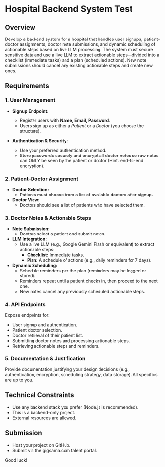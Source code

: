 # Hospital Backend System Test

## Overview
Develop a backend system for a hospital that handles user signups, patient–doctor assignments, doctor note submissions, and dynamic scheduling of actionable steps based on live LLM processing. The system must secure sensitive data and use a live LLM to extract actionable steps—divided into a checklist (immediate tasks) and a plan (scheduled actions). New note submissions should cancel any existing actionable steps and create new ones.

## Requirements

### 1. User Management
- **Signup Endpoint:**  
  - Register users with **Name, Email, Password**.
  - Users sign up as either a *Patient* or a *Doctor* (you choose the structure).

- **Authentication & Security:**  
  - Use your preferred authentication method.
  - Store passwords securely and encrypt all doctor notes so raw notes can ONLY be seen by the patient or doctor (Hint. end-to-end encryption).

### 2. Patient–Doctor Assignment
- **Doctor Selection:**  
  - Patients must choose from a list of available doctors after signup.
- **Doctor View:**  
  - Doctors should see a list of patients who have selected them.

### 3. Doctor Notes & Actionable Steps
- **Note Submission:**  
  - Doctors select a patient and submit notes.
- **LLM Integration:**  
  - Use a live LLM (e.g., Google Gemini Flash or equivalent) to extract actionable steps:
    - **Checklist:** Immediate tasks.
    - **Plan:** A schedule of actions (e.g., daily reminders for 7 days).
- **Dynamic Scheduling:**  
  - Schedule reminders per the plan (reminders may be logged or stored).
  - Reminders repeat until a patient checks in, then proceed to the next one.
  - New notes cancel any previously scheduled actionable steps.

### 4. API Endpoints
Expose endpoints for:
- User signup and authentication.
- Patient doctor selection.
- Doctor retrieval of their patient list.
- Submitting doctor notes and processing actionable steps.
- Retrieving actionable steps and reminders.

### 5. Documentation & Justification
Provide documentation justifying your design decisions (e.g., authentication, encryption, scheduling strategy, data storage). All specifics are up to you.

## Technical Constraints
- Use any backend stack you prefer (Node.js is recommended).
- This is a backend-only project.
- External resources are allowed.

## Submission
- Host your project on GitHub.
- Submit via the gigsama.com talent portal.

Good luck!
